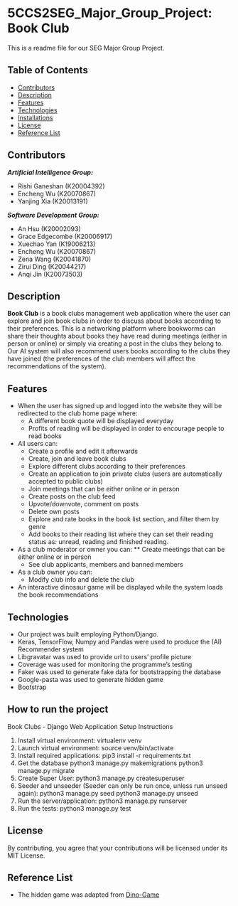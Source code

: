 # 5CCS2SEG_Major_Group_Project: Book Club
This is a readme file for our SEG Major Group Project.

## Table of Contents
  * [Contributors](#Contributors "Go to Contributors")
  * [Description](#Description "Go to Description")
  * [Features](#Features "Go to Features")
  * [Technologies](#Technologies "Go to Technologies")
  * [Installations](#How_to_run_the_project "Go to Installations")
  * [License](#License "Go to License")
  * [Reference List](#Reference_List "Go to Reference List")

## Contributors
***Artificial Intelligence Group:***
  * Rishi Ganeshan (K20004392)
  * Encheng Wu (K20070867)
  * Yanjing Xia (K20013191)

***Software Development Group:***
* An Hsu (K20002093)
* Grace Edgecombe (K20006917)
* Xuechao Yan (K19006213)
* Encheng Wu (K20070867)
* Zena Wang (K20041870)
* Zirui Ding (K20044217)
* Anqi Jin (K20073503)

## Description
**Book Club** is a book clubs management web application where the user can explore and join book clubs in order to discuss about books according to their preferences. This is a networking platform where bookworms can share their thoughts about books they have read during meetings (either in person or online) or simply via creating a post in the clubs they belong to. Our AI system will also recommend users books according to the clubs they have joined (the preferences of the club members will affect the recommendations of the system).

## Features
* When the user has signed up and logged into the website they will be redirected to the club home page where:
	* A different book quote will be displayed everyday
	* Profits of reading will be displayed in order to encourage people to read books
* All users can:
	* Create a profile and edit it afterwards
	* Create, join and leave book clubs
	* Explore different clubs according to their preferences
	* Create an application to join private clubs (users are automatically accepted to public clubs)
	* Join meetings that can be either online or in person
	* Create posts on the club feed
	* Upvote/downvote, comment on posts
	* Delete own posts
	* Explore and rate books in the book list section, and filter them by genre
	* Add books to their reading list where they can set their reading status as: unread, reading and finished reading.
* As a club moderator or owner you can:
	** Create meetings that can be either online or in person
  * See club applicants, members and banned members
* As a club owner you can:
	* Modify club info and delete the club
* An interactive dinosaur game will be displayed while the system loads the book recommendations

## Technologies
* Our project was built employing Python/Django.
* Keras, TensorFlow, Numpy and Pandas were used to produce the (AI) Recommender system
* Libgravatar was used to provide url to users’ profile picture
* Coverage was used for monitoring the programme’s testing
* Faker was used to generate fake data for bootstrapping the database
* Google-pasta was used to generate hidden game
* Bootstrap

## How to run the project
Book Clubs - Django Web Application Setup Instructions
1. Install virtual environment:
    virtualenv venv
2. Launch virtual environment:
    source venv/bin/activate
3. Install required applications:
    pip3 install -r requirements.txt
4. Get the database
    python3 manage.py makemigrations
    python3 manage.py migrate
5. Create Super User:
    python3 manage.py createsuperuser
6. Seeder and unseeder (Seeder can only be run once, unless run unseed again):
    python3 manage.py seed
    python3 manage.py unseed
7. Run the server/application:
    python3 manage.py runserver
8. Run the tests:
    python3 manage.py test

## License
By contributing, you agree that your contributions will be licensed under its MIT License.

## Reference List
* The hidden game was adapted from [Dino-Game](https://github.com/WebDevSimplified/chrome-dino-game-clone "Dino-Game")
